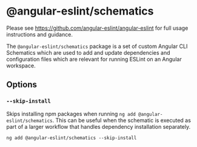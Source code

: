 # @angular-eslint/schematics

Please see https://github.com/angular-eslint/angular-eslint for full usage instructions and guidance.

The `@angular-eslint/schematics` package is a set of custom Angular CLI Schematics which are used to add and update dependencies and configuration files which are relevant for running ESLint on an Angular workspace.

## Options

### `--skip-install`

Skips installing npm packages when running `ng add @angular-eslint/schematics`. This can be useful when the schematic is executed as part of a larger workflow that handles dependency installation separately.

```
ng add @angular-eslint/schematics --skip-install
```
